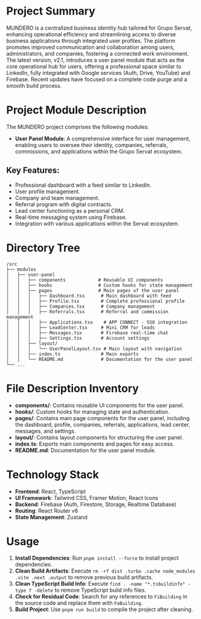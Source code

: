 # Project Summary
MUNDERO is a centralized business identity hub tailored for Grupo Servat, enhancing operational efficiency and streamlining access to diverse business applications through integrated user profiles. The platform promotes improved communication and collaboration among users, administrators, and companies, fostering a connected work environment. The latest version, v2.1, introduces a user panel module that acts as the core operational hub for users, offering a professional space similar to LinkedIn, fully integrated with Google services (Auth, Drive, YouTube) and Firebase. Recent updates have focused on a complete code purge and a smooth build process.

# Project Module Description
The MUNDERO project comprises the following modules:
- **User Panel Module**: A comprehensive interface for user management, enabling users to oversee their identity, companies, referrals, commissions, and applications within the Grupo Servat ecosystem.

## Key Features:
- Professional dashboard with a feed similar to LinkedIn.
- User profile management.
- Company and team management.
- Referral program with digital contracts.
- Lead center functioning as a personal CRM.
- Real-time messaging system using Firebase.
- Integration with various applications within the Servat ecosystem.

# Directory Tree
```
/src
├── modules
│   ├── user-panel
│   │   ├── components            # Reusable UI components
│   │   ├── hooks                 # Custom hooks for state management
│   │   ├── pages                 # Main pages of the user panel
│   │   │   ├── Dashboard.tsx      # Main dashboard with feed
│   │   │   ├── Profile.tsx        # Complete professional profile
│   │   │   ├── Companies.tsx      # Company management
│   │   │   ├── Referrals.tsx      # Referral and commission management
│   │   │   ├── Applications.tsx    # APP CONNECT - SSO integration
│   │   │   ├── LeadCenter.tsx     # Mini CRM for leads
│   │   │   ├── Messages.tsx       # Firebase real-time chat
│   │   │   ├── Settings.tsx       # Account settings
│   │   ├── layout/
│   │   │   └── UserPanelLayout.tsx # Main layout with navigation
│   │   ├── index.ts               # Main exports
│   │   └── README.md              # Documentation for the user panel
└── ...
```

# File Description Inventory
- **components/**: Contains reusable UI components for the user panel.
- **hooks/**: Custom hooks for managing state and authentication.
- **pages/**: Contains main page components for the user panel, including the dashboard, profile, companies, referrals, applications, lead center, messages, and settings.
- **layout/**: Contains layout components for structuring the user panel.
- **index.ts**: Exports main components and pages for easy access.
- **README.md**: Documentation for the user panel module.

# Technology Stack
- **Frontend**: React, TypeScript
- **UI Framework**: Tailwind CSS, Framer Motion, React Icons
- **Backend**: Firebase (Auth, Firestore, Storage, Realtime Database)
- **Routing**: React Router v6
- **State Management**: Zustand

# Usage
1. **Install Dependencies**: Run `pnpm install --force` to install project dependencies.
2. **Clean Build Artifacts**: Execute `rm -rf dist .turbo .cache node_modules .vite .next .output` to remove previous build artifacts.
3. **Clean TypeScript Build Info**: Execute `find . -name "*.tsbuildinfo" -type f -delete` to remove TypeScript build info files.
4. **Check for Residual Code**: Search for any references to `FiBuilding` in the source code and replace them with `FaBuilding`.
5. **Build Project**: Use `pnpm run build` to compile the project after cleaning.
